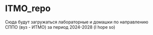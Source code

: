 # ITMO_repo
Сюда будут загружаться лабораторные и домашки по направлению СППО (вуз - ИТМО) за период 2024-2028 (I hope so)
